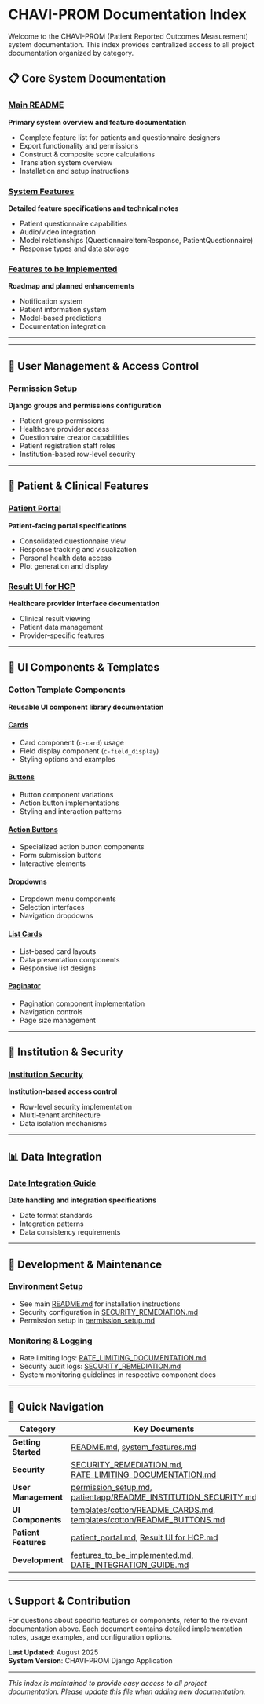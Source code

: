 # CHAVI-PROM Documentation Index

Welcome to the CHAVI-PROM (Patient Reported Outcomes Measurement) system documentation. This index provides centralized access to all project documentation organized by category.

## 📋 **Core System Documentation**

### [Main README](./README.md)
**Primary system overview and feature documentation**
- Complete feature list for patients and questionnaire designers
- Export functionality and permissions
- Construct & composite score calculations
- Translation system overview
- Installation and setup instructions

### [System Features](./system_features.md)
**Detailed feature specifications and technical notes**
- Patient questionnaire capabilities
- Audio/video integration
- Model relationships (QuestionnaireItemResponse, PatientQuestionnaire)
- Response types and data storage

### [Features to be Implemented](./features_to_be_implemented.md)
**Roadmap and planned enhancements**
- Notification system
- Patient information system
- Model-based predictions
- Documentation integration

---



---

## 👥 **User Management & Access Control**

### [Permission Setup](./permission_setup.md)
**Django groups and permissions configuration**
- Patient group permissions
- Healthcare provider access
- Questionnaire creator capabilities
- Patient registration staff roles
- Institution-based row-level security

---

## 🏥 **Patient & Clinical Features**

### [Patient Portal](./patient_portal.md)
**Patient-facing portal specifications**
- Consolidated questionnaire view
- Response tracking and visualization
- Personal health data access
- Plot generation and display

### [Result UI for HCP](./Result%20UI%20for%20HCP.md)
**Healthcare provider interface documentation**
- Clinical result viewing
- Patient data management
- Provider-specific features

---

## 🎨 **UI Components & Templates**

### Cotton Template Components
**Reusable UI component library documentation**

#### [Cards](./templates/cotton/README_CARDS.md)
- Card component (`c-card`) usage
- Field display component (`c-field_display`)
- Styling options and examples

#### [Buttons](./templates/cotton/README_BUTTONS.md)
- Button component variations
- Action button implementations
- Styling and interaction patterns

#### [Action Buttons](./templates/cotton/README_ACTION_BUTTONS.md)
- Specialized action button components
- Form submission buttons
- Interactive elements

#### [Dropdowns](./templates/cotton/README_DROPDOWNS.md)
- Dropdown menu components
- Selection interfaces
- Navigation dropdowns

#### [List Cards](./templates/cotton/README_LIST_CARDS.md)
- List-based card layouts
- Data presentation components
- Responsive list designs

#### [Paginator](./templates/cotton/README_PAGINATOR.md)
- Pagination component implementation
- Navigation controls
- Page size management

---

## 🏢 **Institution & Security**

### [Institution Security](./patientapp/README_INSTITUTION_SECURITY.md)
**Institution-based access control**
- Row-level security implementation
- Multi-tenant architecture
- Data isolation mechanisms

---

## 📊 **Data Integration**

### [Date Integration Guide](./DATE_INTEGRATION_GUIDE.md)
**Date handling and integration specifications**
- Date format standards
- Integration patterns
- Data consistency requirements

---

## 🔧 **Development & Maintenance**

### Environment Setup
- See main [README.md](./README.md) for installation instructions
- Security configuration in [SECURITY_REMEDIATION.md](./SECURITY_REMEDIATION.md)
- Permission setup in [permission_setup.md](./permission_setup.md)

### Monitoring & Logging
- Rate limiting logs: [RATE_LIMITING_DOCUMENTATION.md](./RATE_LIMITING_DOCUMENTATION.md)
- Security audit logs: [SECURITY_REMEDIATION.md](./SECURITY_REMEDIATION.md)
- System monitoring guidelines in respective component docs

---

## 📝 **Quick Navigation**

| Category | Key Documents |
|----------|---------------|
| **Getting Started** | [README.md](./README.md), [system_features.md](./system_features.md) |
| **Security** | [SECURITY_REMEDIATION.md](./SECURITY_REMEDIATION.md), [RATE_LIMITING_DOCUMENTATION.md](./RATE_LIMITING_DOCUMENTATION.md) |
| **User Management** | [permission_setup.md](./permission_setup.md), [patientapp/README_INSTITUTION_SECURITY.md](./patientapp/README_INSTITUTION_SECURITY.md) |
| **UI Components** | [templates/cotton/README_CARDS.md](./templates/cotton/README_CARDS.md), [templates/cotton/README_BUTTONS.md](./templates/cotton/README_BUTTONS.md) |
| **Patient Features** | [patient_portal.md](./patient_portal.md), [Result UI for HCP.md](./Result%20UI%20for%20HCP.md) |
| **Development** | [features_to_be_implemented.md](./features_to_be_implemented.md), [DATE_INTEGRATION_GUIDE.md](./DATE_INTEGRATION_GUIDE.md) |

---

## 📞 **Support & Contribution**

For questions about specific features or components, refer to the relevant documentation above. Each document contains detailed implementation notes, usage examples, and configuration options.

**Last Updated**: August 2025  
**System Version**: CHAVI-PROM Django Application

---

*This index is maintained to provide easy access to all project documentation. Please update this file when adding new documentation.*
